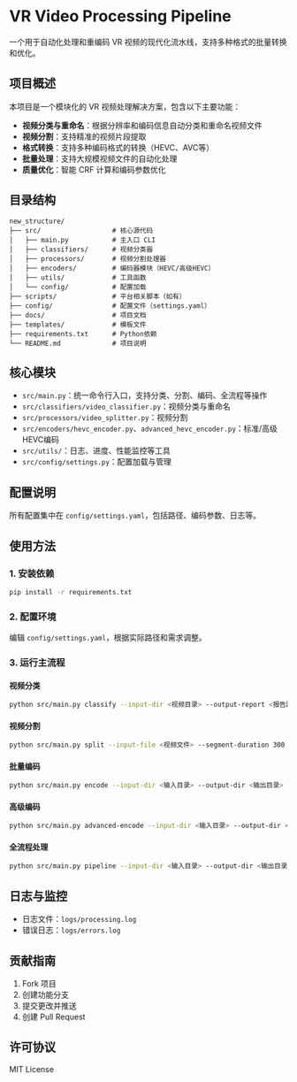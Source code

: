 # VR Video Processing Pipeline

一个用于自动化处理和重编码 VR 视频的现代化流水线，支持多种格式的批量转换和优化。

## 项目概述

本项目是一个模块化的 VR 视频处理解决方案，包含以下主要功能：

- **视频分类与重命名**：根据分辨率和编码信息自动分类和重命名视频文件
- **视频分割**：支持精准的视频片段提取
- **格式转换**：支持多种编码格式的转换（HEVC、AVC等）
- **批量处理**：支持大规模视频文件的自动化处理
- **质量优化**：智能 CRF 计算和编码参数优化

## 目录结构

```
new_structure/
├── src/                  # 核心源代码
│   ├── main.py           # 主入口 CLI
│   ├── classifiers/      # 视频分类器
│   ├── processors/       # 视频分割处理器
│   ├── encoders/         # 编码器模块（HEVC/高级HEVC）
│   ├── utils/            # 工具函数
│   └── config/           # 配置加载
├── scripts/              # 平台相关脚本（如有）
├── config/               # 配置文件（settings.yaml）
├── docs/                 # 项目文档
├── templates/            # 模板文件
├── requirements.txt      # Python依赖
└── README.md             # 项目说明
```

## 核心模块

- `src/main.py`：统一命令行入口，支持分类、分割、编码、全流程等操作
- `src/classifiers/video_classifier.py`：视频分类与重命名
- `src/processors/video_splitter.py`：视频分割
- `src/encoders/hevc_encoder.py`、`advanced_hevc_encoder.py`：标准/高级HEVC编码
- `src/utils/`：日志、进度、性能监控等工具
- `src/config/settings.py`：配置加载与管理

## 配置说明

所有配置集中在 `config/settings.yaml`，包括路径、编码参数、日志等。

## 使用方法

### 1. 安装依赖
```bash
pip install -r requirements.txt
```

### 2. 配置环境
编辑 `config/settings.yaml`，根据实际路径和需求调整。

### 3. 运行主流程

#### 视频分类
```bash
python src/main.py classify --input-dir <视频目录> --output-report <报告路径>
```

#### 视频分割
```bash
python src/main.py split --input-file <视频文件> --segment-duration 300
```

#### 批量编码
```bash
python src/main.py encode --input-dir <输入目录> --output-dir <输出目录> --encoder libx265 --quality high
```

#### 高级编码
```bash
python src/main.py advanced-encode --input-dir <输入目录> --output-dir <输出目录> --quality ultra --ai-enhancement
```

#### 全流程处理
```bash
python src/main.py pipeline --input-dir <输入目录> --output-dir <输出目录> --quality high --advanced
```

## 日志与监控
- 日志文件：`logs/processing.log`
- 错误日志：`logs/errors.log`

## 贡献指南
1. Fork 项目
2. 创建功能分支
3. 提交更改并推送
4. 创建 Pull Request

## 许可协议
MIT License 